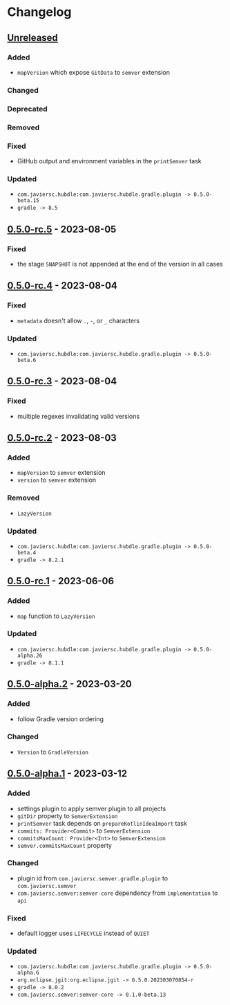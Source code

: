 # Changelog

## [Unreleased]

### Added

- `mapVersion` which expose `GitData` to `semver` extension

### Changed

### Deprecated

### Removed

### Fixed

- GitHub output and environment variables in the `printSemver` task

### Updated

- `com.javiersc.hubdle:com.javiersc.hubdle.gradle.plugin -> 0.5.0-beta.15`
- `gradle -> 8.5`

## [0.5.0-rc.5] - 2023-08-05

### Fixed

- the stage `SNAPSHOT` is not appended at the end of the version in all cases

## [0.5.0-rc.4] - 2023-08-04

### Fixed

- `metadata` doesn't allow `.`, `-`, or `_` characters

### Updated

- `com.javiersc.hubdle:com.javiersc.hubdle.gradle.plugin -> 0.5.0-beta.6`

## [0.5.0-rc.3] - 2023-08-04

### Fixed

- multiple regexes invalidating valid versions

## [0.5.0-rc.2] - 2023-08-03

### Added

- `mapVersion` to `semver` extension
- `version` to `semver` extension

### Removed

- `LazyVersion`

### Updated

- `com.javiersc.hubdle:com.javiersc.hubdle.gradle.plugin -> 0.5.0-beta.4`
- `gradle -> 8.2.1`

## [0.5.0-rc.1] - 2023-06-06

### Added

- `map` function to `LazyVersion`

### Updated

- `com.javiersc.hubdle:com.javiersc.hubdle.gradle.plugin -> 0.5.0-alpha.26`
- `gradle -> 8.1.1`

## [0.5.0-alpha.2] - 2023-03-20

### Added

- follow Gradle version ordering

### Changed

- `Version` to `GradleVersion`

## [0.5.0-alpha.1] - 2023-03-12

### Added

- settings plugin to apply semver plugin to all projects
- `gitDir` property to `SemverExtension`
- `printSemver` task depends on `prepareKotlinIdeaImport` task
- `commits: Provider<Commit>` to `SemverExtension`
- `commitsMaxCount: Provider<Int>` to `SemverExtension`
- `semver.commitsMaxCount` property

### Changed

- plugin id from `com.javiersc.semver.gradle.plugin` to `com.javiersc.semver`
- `com.javiersc.semver:semver-core` dependency from `implementation` to `api`

### Fixed

- default logger uses `LIFECYCLE` instead of `QUIET`

### Updated

- `com.javiersc.hubdle:com.javiersc.hubdle.gradle.plugin -> 0.5.0-alpha.6`
- `org.eclipse.jgit:org.eclipse.jgit -> 6.5.0.202303070854-r`
- `gradle -> 8.0.2`
- `com.javiersc.semver:semver-core -> 0.1.0-beta.13`

[Unreleased]: https://github.com/JavierSegoviaCordoba/semver-gradle-plugin/compare/0.5.0-rc.5...HEAD

[0.5.0-rc.5]: https://github.com/JavierSegoviaCordoba/semver-gradle-plugin/compare/0.5.0-rc.4...0.5.0-rc.5

[0.5.0-rc.4]: https://github.com/JavierSegoviaCordoba/semver-gradle-plugin/compare/0.5.0-rc.3...0.5.0-rc.4

[0.5.0-rc.3]: https://github.com/JavierSegoviaCordoba/semver-gradle-plugin/compare/0.5.0-rc.2...0.5.0-rc.3

[0.5.0-rc.2]: https://github.com/JavierSegoviaCordoba/semver-gradle-plugin/compare/0.5.0-rc.1...0.5.0-rc.2

[0.5.0-rc.1]: https://github.com/JavierSegoviaCordoba/semver-gradle-plugin/compare/0.5.0-alpha.2...0.5.0-rc.1

[0.5.0-alpha.2]: https://github.com/JavierSegoviaCordoba/semver-gradle-plugin/compare/0.5.0-alpha.1...0.5.0-alpha.2

[0.5.0-alpha.1]: https://github.com/JavierSegoviaCordoba/semver-gradle-plugin/commits/0.5.0-alpha.1
